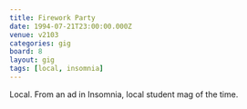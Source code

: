 ```yaml
---
title: Firework Party
date: 1994-07-21T23:00:00.000Z
venue: v2103
categories: gig
board: 8
layout: gig
tags: [local, insomnia]
---
```

Local. From an ad in Insomnia, local student mag of the time.